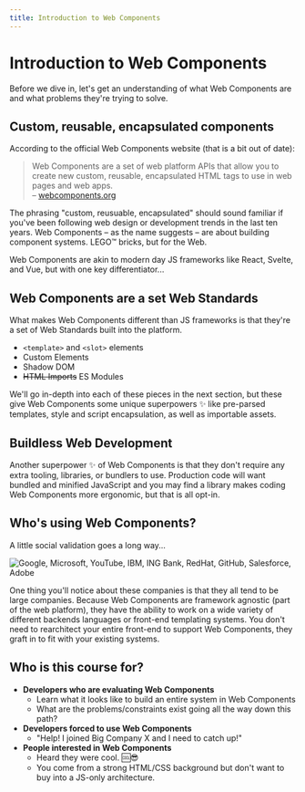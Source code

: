 ```yaml
---
title: Introduction to Web Components
---
```


# Introduction to Web Components


Before we dive in, let's get an understanding of what Web Components are and what problems they're trying to solve.

## Custom, reusable, encapsulated components

According to the official Web Components website (that is a bit out of date):

> Web Components are a set of web platform APIs that allow you to create new custom, reusable, encapsulated HTML tags to use in web pages and web apps.  
> – [webcomponents.org](https://webcomponents.org)

The phrasing "custom, reusuable, encapsulated" should sound familiar if you've been following web design or development trends in the last ten years. Web Components – as the name suggests – are about building component systems. LEGO™ bricks, but for the Web.

Web Components are akin to modern day JS frameworks like React, Svelte, and Vue, but with one key differentiator...

## Web Components are a set Web Standards

What makes Web Components different than JS frameworks is that they're a set of Web Standards built into the platform. 

- `<template>` and `<slot>` elements
- Custom Elements
- Shadow DOM
- <s>HTML Imports</s> ES Modules

We'll go in-depth into each of these pieces in the next section, but these give Web Components some unique superpowers :sparkles: like pre-parsed templates, style and script encapsulation, as well as importable assets.


## Buildless Web Development

Another superpower :sparkles: of Web Components is that they don't require any extra tooling, libraries, or bundlers to use. Production code will want bundled and minified JavaScript and you may find a library makes coding Web Components more ergonomic, but that is all opt-in. 


## Who's using Web Components?

A little social validation goes a long way...

![Google, Microsoft, YouTube, IBM, ING Bank, RedHat, GitHub, Salesforce, Adobe](/images/socialvalidation.png)

One thing you'll notice about these companies is that they all tend to be large companies. Because Web Components are framework agnostic (part of the web platform), they have the ability to work on a wide variety of different backends languages or front-end templating systems. You don't need to rearchitect your entire front-end to support Web Components, they graft in to fit with your existing systems. 

## Who is this course for?

- **Developers who are evaluating Web Components**
  - Learn what it looks like to build an entire system in Web Components
  - What are the problems/constraints exist going all the way down this path?
- **Developers forced to use Web Components**
  - "Help! I joined Big Company X and I need to catch up!"
- **People interested in Web Components**
  - Heard they were cool. :cool::sunglasses:
  - You come from a strong HTML/CSS background but don't want to buy into a JS-only architecture.
